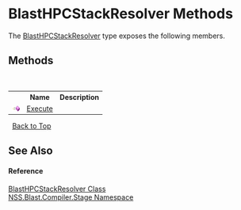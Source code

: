 # BlastHPCStackResolver Methods
 

The <a href="79e2f34d-33f4-e300-e23e-847edc51cfde">BlastHPCStackResolver</a> type exposes the following members.


## Methods
&nbsp;<table><tr><th></th><th>Name</th><th>Description</th></tr><tr><td>![Public method](media/pubmethod.gif "Public method")</td><td><a href="0361c2e6-de2e-8c44-997c-b746748bf0bc">Execute</a></td><td /></tr></table>&nbsp;
<a href="#blasthpcstackresolver-methods">Back to Top</a>

## See Also


#### Reference
<a href="79e2f34d-33f4-e300-e23e-847edc51cfde">BlastHPCStackResolver Class</a><br /><a href="f44e629d-16ad-ce78-c6d1-bb239589698b">NSS.Blast.Compiler.Stage Namespace</a><br />
